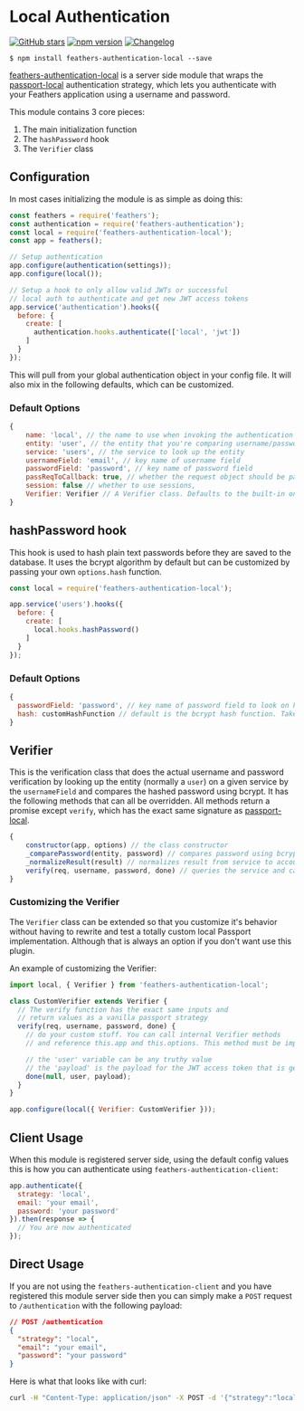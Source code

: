 # Local Authentication

[![GitHub stars](https://img.shields.io/github/stars/feathersjs/feathers-authentication-local.png?style=social&label=Star)](https://github.com/feathersjs/feathers-authentication-local/)
[![npm version](https://img.shields.io/npm/v/feathers-authentication-local.png?style=flat-square)](https://www.npmjs.com/package/feathers-authentication-local)
[![Changelog](https://img.shields.io/badge/changelog-.md-blue.png?style=flat-square)](https://github.com/feathersjs/feathers-authentication-local/blob/master/CHANGELOG.md)

```
$ npm install feathers-authentication-local --save
```


[feathers-authentication-local](https://github.com/feathersjs/feathers-authentication-local) is a server side module that wraps the [passport-local](https://github.com/jaredhanson/passport-local) authentication strategy, which lets you authenticate with your Feathers application using a username and password.

This module contains 3 core pieces:

1. The main initialization function
2. The `hashPassword` hook 
3. The `Verifier` class

## Configuration

In most cases initializing the module is as simple as doing this:

```js
const feathers = require('feathers');
const authentication = require('feathers-authentication');
const local = require('feathers-authentication-local');
const app = feathers();

// Setup authentication
app.configure(authentication(settings));
app.configure(local());

// Setup a hook to only allow valid JWTs or successful 
// local auth to authenticate and get new JWT access tokens
app.service('authentication').hooks({
  before: {
    create: [
      authentication.hooks.authenticate(['local', 'jwt'])
    ]
  }
});
```

This will pull from your global authentication object in your config file. It will also mix in the following defaults, which can be customized.

### Default Options

```js
{
    name: 'local', // the name to use when invoking the authentication Strategy
    entity: 'user', // the entity that you're comparing username/password against
    service: 'users', // the service to look up the entity
    usernameField: 'email', // key name of username field
    passwordField: 'password', // key name of password field
    passReqToCallback: true, // whether the request object should be passed to `verify`
    session: false // whether to use sessions,
    Verifier: Verifier // A Verifier class. Defaults to the built-in one but can be a custom one. See below for details.
}
```

## hashPassword hook

This hook is used to hash plain text passwords before they are saved to the database. It uses the bcrypt algorithm by default but can be customized by passing your own `options.hash` function.

```js
const local = require('feathers-authentication-local');

app.service('users').hooks({
  before: {
    create: [
      local.hooks.hashPassword()
    ]
  }
});
```

### Default Options

```js
{
  passwordField: 'password', // key name of password field to look on hook.data
  hash: customHashFunction // default is the bcrypt hash function. Takes in a password and returns a hash.
}
```

## Verifier

This is the verification class that does the actual username and password verification by looking up the entity (normally a `user`) on a given service by the `usernameField` and compares the hashed password using bcrypt. It has the following methods that can all be overridden. All methods return a promise except `verify`, which has the exact same signature as [passport-local](https://github.com/jaredhanson/passport-local).

```js
{
    constructor(app, options) // the class constructor
    _comparePassword(entity, password) // compares password using bcrypt
    _normalizeResult(result) // normalizes result from service to account for pagination
    verify(req, username, password, done) // queries the service and calls the other internal functions.
}
```


### Customizing the Verifier

The `Verifier` class can be extended so that you customize it's behavior without having to rewrite and test a totally custom local Passport implementation. Although that is always an option if you don't want use this plugin.

An example of customizing the Verifier:

```js
import local, { Verifier } from 'feathers-authentication-local';

class CustomVerifier extends Verifier {
  // The verify function has the exact same inputs and 
  // return values as a vanilla passport strategy
  verify(req, username, password, done) {
    // do your custom stuff. You can call internal Verifier methods
    // and reference this.app and this.options. This method must be implemented.

    // the 'user' variable can be any truthy value
    // the 'payload' is the payload for the JWT access token that is generated after successful authentication
    done(null, user, payload);
  }
}

app.configure(local({ Verifier: CustomVerifier }));
```


## Client Usage

When this module is registered server side, using the default config values this is how you can authenticate using `feathers-authentication-client`:

```js
app.authenticate({
  strategy: 'local',
  email: 'your email',
  password: 'your password'
}).then(response => {
  // You are now authenticated
});
```

## Direct Usage

If you are not using the `feathers-authentication-client` and you have registered this module server side then you can simply make a `POST` request to `/authentication` with the following payload:

```json
// POST /authentication
{
  "strategy": "local",
  "email": "your email",
  "password": "your password"
}
```

Here is what that looks like with curl:

```bash
curl -H "Content-Type: application/json" -X POST -d '{"strategy":"local","email":"your email","password":"your password"}' http://localhost:3030/authentication
```
